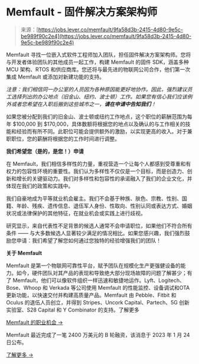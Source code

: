 <!--yml

category: 未分类

日期：2024-05-27 14:49:43

-->

# Memfault - 固件解决方案架构师

> 来源：[https://jobs.lever.co/memfault/9fa58d3b-2415-4d80-9e5c-be989f90c2e4](https://jobs.lever.co/memfault/9fa58d3b-2415-4d80-9e5c-be989f90c2e4)

Memfault 寻找一位嵌入式软件工程师加入团队，担任固件解决方案架构师。您将与开发者体验团队的其他成员一起工作，构建 Memfault 的固件 SDK，涵盖多种 MCU 架构、RTOS 和供应商库。您还将与最先进的物联网公司合作，他们第一次集成 Memfault 或添加对新建功能的支持。

*注意：我们相信同一办公室的人员因为各种原因能更好地协作。因此，强烈建议员工选择列出的办公地点（旧金山、纽约、波士顿）工作。如果您有信心我们应该例外或者您希望在入职后搬到这些城市之一，**请在申请中告知我们**！*

如果您被分配到我们的旧金山、波士顿或纽约工作地点，这个职位的薪酬范围为每年 $100,000 到 $170,000，具体数额将根据您的地点以及确认的与工作相关的技能和经验而有所不同。此职位可能会提供额外的激励，以实现更高的收入。对于兼职职位，您的薪酬将根据您的工作时间进行调整。

**我们希望您（是的，是您！）申请**

在 Memfault，我们相信多样性的力量，重视营造一个让每个人都感到受尊重和有权力的包容性环境的重要性。我们认为多样性不仅仅是一个目标，而是创造力、创新和增长的关键驱动力。我们对多样性和包容性的承诺融入了我们的企业文化，并体现在我们的政策和实践中。

我们自豪地成为平等就业机会雇主。我们不会基于种族、肤色、宗教、性别、国籍、年龄、残疾、遗传信息、退伍军人身份、性取向、性别认同或表达方式、婚姻状况或法律保护的其他特征，在就业机会或实践上进行歧视。

研究显示，来自代表性不足背景的候选人通常不会申请职位，如果他们不符合所有条件 —— 与大多数候选人显著较少满足的情况相比。如果您感兴趣，我们强烈鼓励您申请：我们希望了解您如何通过您独特的经验增强我们的团队！

**关于 Memfault**

Memfault 是第一个物联网可靠性平台，赋予团队在规模化生产更强健设备的能力。如今，硬件团队对其产品的表现和导致绝大部分现场故障的问题了解甚少；有了 Memfault，他们可以像软件组织一样迅速和敏捷地运作。Lyft、Logitech、Bose、Whoop 和 Verkada 等公司使用 Memfault 的性能监控、设备调试和OTA更新功能，以快速交付并构建高质量产品。Memfault 由 Pebble、Fitbit 和 Oculus 的退伍人员创立，并得到 Stripes、Uncork Capital、Partech、5G 创新实验室、S28 Capital 和 Y Combinator 的支持。了解更多

[Memfault 的职业机会 ->](https://memfault.com/careers/)

Memfault 最近完成了一笔 2400 万美元的 B 轮融资，该消息于 2023 年 1 月 24 日公布。

[了解更多 ->](https://memfault.com/news/memfault-raises-24-million-in-series-b-funding-supercharge-iot-reliability-platform/)
